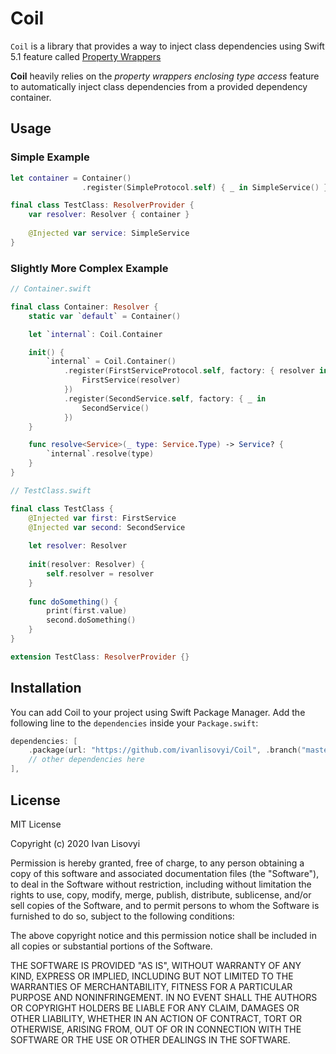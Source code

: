 # Coil

`Coil` is a library that provides a way to inject class dependencies using Swift 5.1 feature called [Property Wrappers](https://github.com/apple/swift-evolution/blob/master/proposals/0258-property-wrappers.md)

**Coil** heavily relies on the *property wrappers enclosing type access* feature to automatically inject class dependencies from a provided dependency container. 

## Usage 

### Simple Example 
```swift
let container = Container()
                .register(SimpleProtocol.self) { _ in SimpleService() }

final class TestClass: ResolverProvider {
    var resolver: Resolver { container }
    
    @Injected var service: SimpleService
}
```

### Slightly More Complex Example
```swift
// Container.swift 

final class Container: Resolver {
    static var `default` = Container()

    let `internal`: Coil.Container

    init() {
        `internal` = Coil.Container()
            .register(FirstServiceProtocol.self, factory: { resolver in
                FirstService(resolver)
            })
            .register(SecondService.self, factory: { _ in 
                SecondService()
            })
    }

    func resolve<Service>(_ type: Service.Type) -> Service? {
        `internal`.resolve(type)
    }
}

// TestClass.swift

final class TestClass {
    @Injected var first: FirstService
    @Injected var second: SecondService
    
    let resolver: Resolver 
    
    init(resolver: Resolver) {
        self.resolver = resolver
    }
    
    func doSomething() {
        print(first.value)
        second.doSomething()
    }
}

extension TestClass: ResolverProvider {} 
```

## Installation
You can add Coil to your project using Swift Package Manager. Add the following line to the `dependencies` inside your `Package.swift`:
```swift
dependencies: [
    .package(url: "https://github.com/ivanlisovyi/Coil", .branch("master")),
    // other dependencies here 
],
```

## License 

MIT License

Copyright (c) 2020 Ivan Lisovyi

Permission is hereby granted, free of charge, to any person obtaining a copy
of this software and associated documentation files (the "Software"), to deal
in the Software without restriction, including without limitation the rights
to use, copy, modify, merge, publish, distribute, sublicense, and/or sell
copies of the Software, and to permit persons to whom the Software is
furnished to do so, subject to the following conditions:

The above copyright notice and this permission notice shall be included in all
copies or substantial portions of the Software.

THE SOFTWARE IS PROVIDED "AS IS", WITHOUT WARRANTY OF ANY KIND, EXPRESS OR
IMPLIED, INCLUDING BUT NOT LIMITED TO THE WARRANTIES OF MERCHANTABILITY,
FITNESS FOR A PARTICULAR PURPOSE AND NONINFRINGEMENT. IN NO EVENT SHALL THE
AUTHORS OR COPYRIGHT HOLDERS BE LIABLE FOR ANY CLAIM, DAMAGES OR OTHER
LIABILITY, WHETHER IN AN ACTION OF CONTRACT, TORT OR OTHERWISE, ARISING FROM,
OUT OF OR IN CONNECTION WITH THE SOFTWARE OR THE USE OR OTHER DEALINGS IN THE
SOFTWARE.
